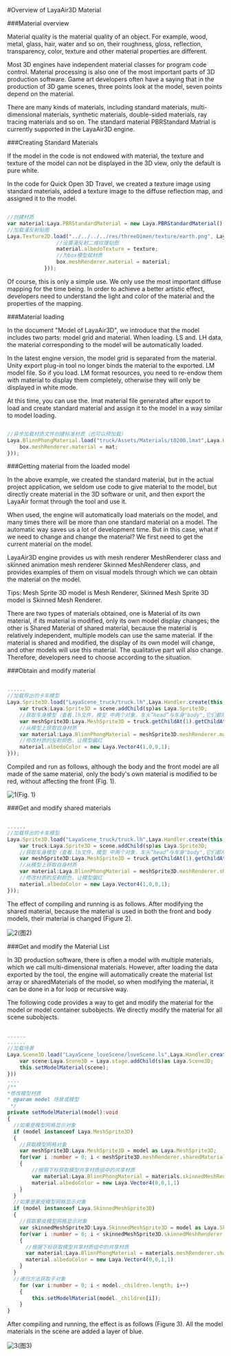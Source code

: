 #Overview of LayaAir3D Material

###Material overview

Material quality is the material quality of an object. For example, wood, metal, glass, hair, water and so on, their roughness, gloss, reflection, transparency, color, texture and other material properties are different.

Most 3D engines have independent material classes for program code control. Material processing is also one of the most important parts of 3D production software. Game art developers often have a saying that in the production of 3D game scenes, three points look at the model, seven points depend on the material.

There are many kinds of materials, including standard materials, multi-dimensional materials, synthetic materials, double-sided materials, ray tracing materials and so on. The standard material PBRStandard Matrial is currently supported in the LayaAir3D engine.



###Creating Standard Materials

If the model in the code is not endowed with material, the texture and texture of the model can not be displayed in the 3D view, only the default is pure white.

In the code for Quick Open 3D Travel, we created a texture image using standard materials, added a texture image to the diffuse reflection map, and assigned it to the model.


```typescript

//创建材质
var material:Laya.PBRStandardMaterial = new Laya.PBRStandardMaterial();
//加载漫反射贴图
Laya.Texture2D.load("../../../../res/threeDimen/texture/earth.png", Laya.Handler.create(null, function(texture:Laya.Texture2D):void {
				//设置漫反射二维纹理贴图
				material.albedoTexture = texture;
				//为box模型赋材质
				box.meshRenderer.material = material;
			}));
```


Of course, this is only a simple use. We only use the most important diffuse mapping for the time being. In order to achieve a better artistic effect, developers need to understand the light and color of the material and the properties of the mapping.



###Material loading

In the document "Model of LayaAir3D", we introduce that the model includes two parts: model grid and material. When loading. LS and. LH data, the material corresponding to the model will be automatically loaded.

In the latest engine version, the model grid is separated from the material. Unity export plug-in tool no longer binds the material to the exported. LM model file. So if you load. LM format resources, you need to re-endow them with material to display them completely, otherwise they will only be displayed in white mode.

At this time, you can use the. lmat material file generated after export to load and create standard material and assign it to the model in a way similar to model loading.


```typescript

//异步加载材质文件创建标准材质（也可以预加载）
Laya.BlinnPhongMaterial.load("truck/Assets/Materials/t0200.lmat",Laya.Handler.create(this,function(mat):void{
  	box.meshRenderer.material = mat;
}));
```




###Getting material from the loaded model

In the above example, we created the standard material, but in the actual project application, we seldom use code to give material to the model, but directly create material in the 3D software or unit, and then export the LayaAir format through the tool and use it.

When used, the engine will automatically load materials on the model, and many times there will be more than one standard material on a model. The automatic way saves us a lot of development time. But in this case, what if we need to change and change the material? We first need to get the current material on the model.

LayaAir3D engine provides us with mesh renderer MeshRenderer class and skinned animation mesh renderer Skinned MeshRenderer class, and provides examples of them on visual models through which we can obtain the material on the model.

Tips: Mesh Sprite 3D model is Mesh Renderer, Skinned Mesh Sprite 3D model is Skinned Mesh Renderer.

There are two types of materials obtained, one is Material of its own material, if its material is modified, only its own model display changes; the other is Shared Material of shared material, because the material is relatively independent, multiple models can use the same material. If the material is shared and modified, the display of its own model will change, and other models will use this material. The qualitative part will also change. Therefore, developers need to choose according to the situation.



###Obtain and modify material


```typescript

......
//加载导出的卡车模型
Laya.Sprite3D.load("LayaScene_truck/truck.lh",Laya.Handler.create(this,function(sp:Laya.Sprite3D):void{
    var truck:Laya.Sprite3D = scene.addChild(sp)as Laya.Sprite3D;
    //获取车身模型（查看.lh文件，模型	中两个对象，车头“head”与车身"body",它们都用同一个材质）
    var meshSprite3D:Laya.MeshSprite3D = truck.getChildAt(1).getChildAt(0) as Laya.MeshSprite3D;
    //从模型上获取自身材质
	var material:Laya.BlinnPhongMaterial = meshSprite3D.meshRenderer.material as Laya.BlinnPhongMaterial;
    //修改材质的反射颜色，让模型偏红
	material.albedoColor = new Laya.Vector4(1,0,0,1); 
}));
```


Compiled and run as follows, although the body and the front model are all made of the same material, only the body's own material is modified to be red, without affecting the front (Fig. 1).

![1](img/1.png)(Fig. 1) </br>



###Get and modify shared materials


```typescript

......
//加载导出的卡车模型
Laya.Sprite3D.load("LayaScene_truck/truck.lh",Laya.Handler.create(this,function(sp:Laya.Sprite3D):void{
    var truck:Laya.Sprite3D = scene.addChild(sp)as Laya.Sprite3D;
    //获取车身模型（查看.lh文件，模型	中两个对象，车头“head”与车身"body",它们都用同一个材质）
    var meshSprite3D:Laya.MeshSprite3D = truck.getChildAt(1).getChildAt(0) as Laya.MeshSprite3D;
    //从模型上获取自身材质
	var material:Laya.BlinnPhongMaterial = meshSprite3D.meshRenderer.sharedMaterial as Laya.BlinnPhongMaterial;
    //修改材质的反射颜色，让模型偏红
	material.albedoColor = new Laya.Vector4(1,0,0,1); 
}));
```


The effect of compiling and running is as follows. After modifying the shared material, because the material is used in both the front and body models, their material is changed (Figure 2).

![2](img/2.png)(图2)</br>







###Get and modify the Material List

In 3D production software, there is often a model with multiple materials, which we call multi-dimensional materials. However, after loading the data exported by the tool, the engine will automatically create the material list array or sharedMaterials of the model, so when modifying the material, it can be done in a for loop or recursive way.

The following code provides a way to get and modify the material for the model or model container subobjects. We directly modify the material for all scene subobjects.


```typescript

......
......
//加载场景
Laya.Scene3D.load("LayaScene_loveScene/loveScene.ls",Laya.Handler.create(this,function(s:*):void{
	var scene:Laya.Scene3D = Laya.stage.addChild(s)as Laya.Scene3D;
    this.setModelMaterial(scene);
}))
....
/**
*修改模型材质
* @param model 场景或模型
 */		
private setModelMaterial(model):void
{
  //如果是模型网格显示对象
  if (model instanceof Laya.MeshSprite3D) 
  {
    //获取模型网格对象
    var meshSprite3D:Laya.MeshSprite3D = model as Laya.MeshSprite3D;
    for(var i :number = 0; i < meshSprite3D.meshRenderer.sharedMaterials.length;i++)
	{
		//根据下标获取模型共享材质组中的共享材质
		var material:Laya.BlinnPhongMaterial = materials.skinnedMeshRenderer.sharedMaterials[i] as             Laya.BlinnPhongMaterial;
		material.albedoColor = new Laya.Vector4(0,0,1,1)
	}
  }
  //如果是蒙皮模型网格显示对象
  if (model instanceof Laya.SkinnedMeshSprite3D) 
  {
    //获取蒙皮模型网格显示对象
    var skinnedMeshSprite3D:Laya.SkinnedMeshSprite3D = model as Laya.SkinnedMeshSprite3D;
	for(var i :number = 0; i < skinnedMeshSprite3D.skinnedMeshRenderer.materials.length;i++)
    {
      //根据下标获取模型共享材质组中的共享材质
      var material:Laya.BlinnPhongMaterial = materials.meshRenderer.sharedMaterials[i] as Laya.BlinnPhongMaterial;
      material.albedoColor = new Laya.Vector4(0,0,1,1)
    }
  }
  //递归方法获取子对象
	for (var i:number = 0; i < model._children.length; i++)
 	{
    	this.setModelMaterial(model._children[i]);
    }
}
```


After compiling and running, the effect is as follows (Figure 3). All the model materials in the scene are added a layer of blue.

![3](img/3.png)(图3)</br>